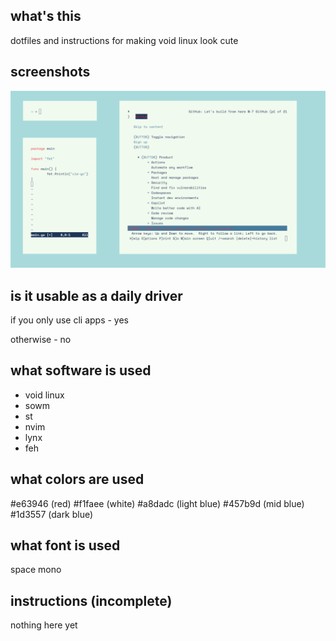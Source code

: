 ## what's this

dotfiles and instructions for making void linux look cute

## screenshots

![screenshot](screenshot.png)

## is it usable as a daily driver

if you only use cli apps - yes

otherwise - no

## what software is used

- void linux
- sowm
- st
- nvim
- lynx
- feh

## what colors are used

#e63946 (red)
#f1faee (white)
#a8dadc (light blue)
#457b9d (mid blue)
#1d3557 (dark blue)

## what font is used

space mono

## instructions (incomplete)

nothing here yet
